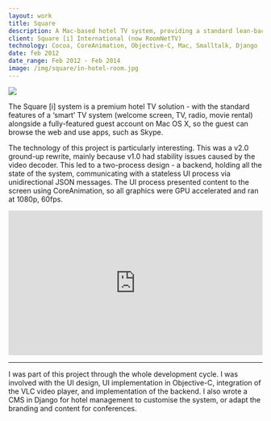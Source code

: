 ```yaml
---
layout: work
title: Square
description: A Mac-based hotel TV system, providing a standard lean-back interface alongside the ability for the guest to browse the web or use Mac apps.
client: Square [i] International (now RoomNetTV)
technology: Cocoa, CoreAnimation, Objective-C, Mac, Smalltalk, Django
date: feb 2012
date_range: Feb 2012 - Feb 2014
image: /img/square/in-hotel-room.jpg
---
```


![]({{page.image}})

The Square [i] system is a premium hotel TV solution - with the standard features of a ‘smart’ TV system (welcome screen, TV, radio, movie rental) alongside a fully-featured guest account on Mac OS X, so the guest can browse the web and use apps, such as Skype.

The technology of this project is particularly interesting. This was a v2.0 ground-up rewrite, mainly because v1.0 had stability issues caused by the video decoder. This led to a two-process design - a backend, holding all the state of the system, communicating with a stateless UI process via unidirectional JSON messages. The UI process presented content to the screen using CoreAnimation, so all graphics were GPU accelerated and ran at 1080p, 60fps.

<div style='position:relative;padding-bottom:57%'><iframe src='https://gfycat.com/ifr/DenseAstonishingBullmastiff' frameborder='0' scrolling='no' width='100%' height='100%' style='position:absolute;top:0;left:0;' allowfullscreen></iframe></div>

---

I was part of this project through the whole development cycle. I was involved with the UI design, UI implementation in Objective-C, integration of the VLC video player, and implementation of the backend. I also wrote a CMS in Django for hotel management to customise the system, or adapt the branding and content for conferences.
